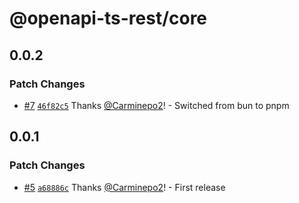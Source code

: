 # @openapi-ts-rest/core

## 0.0.2

### Patch Changes

- [#7](https://github.com/Carminepo2/openapi-ts-rest/pull/7) [`46f82c5`](https://github.com/Carminepo2/openapi-ts-rest/commit/46f82c55f640c32848fa092be2e95260dcd88240) Thanks [@Carminepo2](https://github.com/Carminepo2)! - Switched from bun to pnpm

## 0.0.1

### Patch Changes

- [#5](https://github.com/Carminepo2/openapi-ts-rest/pull/5) [`a68886c`](https://github.com/Carminepo2/openapi-ts-rest/commit/a68886c7465ef1e51632714dc7b4101d45087999) Thanks [@Carminepo2](https://github.com/Carminepo2)! - First release
